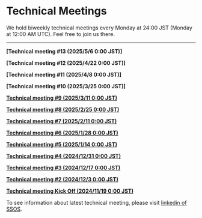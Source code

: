 # Technical Meetings

We hold biweekly technical meetings every Monday at 24:00 JST (Monday at 12:00 AM UTC). Feel free to join us there.

---------
**[Technical meeting #13 (2025/5/6 0:00 JST)]**

**[Technical meeting #12 (2025/4/22 0:00 JST)]**

**[Technical meeting #11 (2025/4/8 0:00 JST)]**

**[Technical meeting #10 (2025/3/25 0:00 JST)]**

**[Technical meeting #9 (2025/3/11 0:00 JST)](https://github.com/user-attachments/files/19166869/SpaceStationMeeting009_20250310.pdf)**

**[Technical meeting #8 (2025/2/25 0:00 JST)](https://github.com/user-attachments/files/19166868/SpaceStationMeeting008_20250223.pdf)**

**[Technical meeting #7 (2025/2/11 0:00 JST)](https://github.com/user-attachments/files/18767647/SpaceStationMeeting007_20250210.pdf)**

**[Technical meeting #6 (2025/1/28 0:00 JST)](https://github.com/user-attachments/files/18777131/SpaceStationMeeting006_20250127.pdf)**

**[Technical meeting #5 (2025/1/14 0:00 JST)](https://github.com/user-attachments/files/18403576/technical_meeting.5_20250113.pdf)**

**[Technical meeting #4 (2024/12/31 0:00 JST)](https://github.com/user-attachments/files/18307102/SSOS_Technical_Meeting_.4_20241230_a.pdf)**

**[Technical meeting #3 (2024/12/17 0:00 JST)](https://github.com/user-attachments/files/18265162/SSOS_Technical_Meeting_.3_20241216.pdf)**

**[Technical meeting #2 (2024/12/3 0:00 JST)](https://github.com/user-attachments/files/18270096/SSOS_Technical_Meeting_.2_20241202.pdf)**

**[Technical meeting Kick Off (2024/11/19 0:00 JST)](https://github.com/user-attachments/files/18265125/SSOS_Technical_Meeting_.1Kickoff_20241118.pdf)**

To see information about latest technical meeting, please visit [linkedin of SSOS](https://www.linkedin.com/company/space-station-os/).
